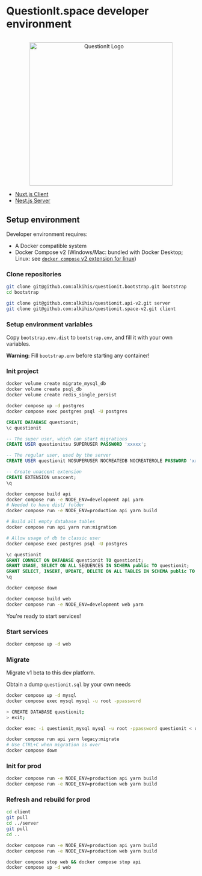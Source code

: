 # QuestionIt.space developer environment

<p align="center" style="margin-top: 2rem">
  <a href="https://questionit.space/" target="_blank"><img src="https://questionit.space/images/logo/BannerBlue.png" width="380" alt="QuestionIt Logo" /></a>
</p>

- [Nuxt.js Client](https://github.com/alkihis/questionit.space-v2)
- [Nest.js Server](https://github.com/alkihis/questionit.api-v2)

## Setup environment

Developer environment requires:
- A Docker compatible system
- Docker Compose v2 (Windows/Mac: bundled with Docker Desktop; Linux: see [`docker compose` v2 extension for linux](https://docs.docker.com/compose/cli-command/#install-on-linux))

### Clone repositories

```sh
git clone git@github.com:alkihis/questionit.bootstrap.git bootstrap
cd bootstrap

git clone git@github.com:alkihis/questionit.api-v2.git server
git clone git@github.com:alkihis/questionit.space-v2.git client
```

### Setup environment variables

Copy `bootstrap.env.dist` to `bootstrap.env`, and fill it with your own variables.

**Warning:** Fill `bootstrap.env` before starting any container!

### Init project

```sh
docker volume create migrate_mysql_db
docker volume create psql_db
docker volume create redis_single_persist

docker compose up -d postgres
docker compose exec postgres psql -U postgres
```

```sql
CREATE DATABASE questionit;
\c questionit

-- The super user, which can start migrations
CREATE USER questionitsu SUPERUSER PASSWORD 'xxxxx';

-- The regular user, used by the server
CREATE USER questionit NOSUPERUSER NOCREATEDB NOCREATEROLE PASSWORD 'xxxxx';

-- Create unaccent extension
CREATE EXTENSION unaccent;
\q
```

```sh
docker compose build api
docker compose run -e NODE_ENV=development api yarn
# Needed to have dist/ folder
docker compose run -e NODE_ENV=production api yarn build

# Build all empty database tables
docker compose run api yarn run:migration

# Allow usage of db to classic user
docker compose exec postgres psql -U postgres
```

```sql
\c questionit
GRANT CONNECT ON DATABASE questionit TO questionit;
GRANT USAGE, SELECT ON ALL SEQUENCES IN SCHEMA public TO questionit;
GRANT SELECT, INSERT, UPDATE, DELETE ON ALL TABLES IN SCHEMA public TO questionit;
\q
```

```sh
docker compose down

docker compose build web
docker compose run -e NODE_ENV=development web yarn
```

You're ready to start services!

### Start services

```sh
docker compose up -d web
```

### Migrate

Migrate v1 beta to this dev platform.

Obtain a dump ``questionit.sql`` by your own needs

```sh
docker compose up -d mysql
docker compose exec mysql mysql -u root -ppassword

> CREATE DATABASE questionit;
> exit;

docker exec -i questionit_mysql mysql -u root -ppassword questionit < questionit.sql

docker compose run api yarn legacy:migrate
# Use CTRL+C when migration is over
docker compose down
```

### Init for prod

```sh 
docker compose run -e NODE_ENV=production api yarn build
docker compose run -e NODE_ENV=production web yarn build
```

### Refresh and rebuild for prod

```sh 
cd client
git pull
cd ../server
git pull
cd ..

docker compose run -e NODE_ENV=production api yarn build
docker compose run -e NODE_ENV=production web yarn build

docker compose stop web && docker compose stop api
docker compose up -d web
```
